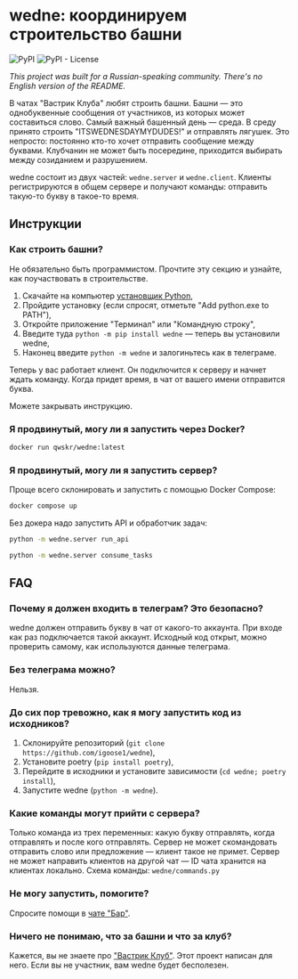 # wedne: координируем строительство башни

![PyPI](https://img.shields.io/pypi/v/wedne)
![PyPI - License](https://img.shields.io/pypi/l/wedne)

_This project was built for a Russian-speaking community. There's no English version of
the README._

В чатах "Вастрик Клуба" любят строить башни. Башни — это однобуквенные сообщения от
участников, из которых может составиться слово. Самый важный башенный день — среда. В
среду принято строить "ITSWEDNESDAYMYDUDES!" и отправлять лягушек. Это непросто: постоянно
кто-то хочет отправить сообщение между буквами. Клубчанин не может быть посередине,
приходится выбирать между созиданием и разрушением.

wedne состоит из двух частей: `wedne.server` и `wedne.client`. Клиенты регистрируются в
общем сервере и получают команды: отправить такую-то букву в такое-то время.

## Инструкции

### Как строить башни?

Не обязательно быть программистом. Прочтите эту секцию и узнайте, как поучаствовать в
строительстве.

1. Скачайте на компьютер [установщик Python][py],
2. Пройдите установку (если спросят, отметьте "Add python.exe to PATH"),
3. Откройте приложение "Терминал" или "Командную строку",
4. Введите туда `python -m pip install wedne` — теперь вы установили wedne,
5. Наконец введите `python -m wedne` и залогиньтесь как в телеграме.

Теперь у вас работает клиент. Он подключится к серверу и начнет ждать команду. Когда
придет время, в чат от вашего имени отправится буква.

Можете закрывать инструкцию.

### Я продвинутый, могу ли я запустить через Docker?

```sh
docker run qwskr/wedne:latest
```

### Я продвинутый, могу ли я запустить сервер?

Проще всего склонировать и запустить с помощью Docker Compose:

```sh
docker compose up
```

Без докера надо запустить API и обработчик задач:

```sh
python -m wedne.server run_api

python -m wedne.server consume_tasks
```

## FAQ

### Почему я должен входить в телеграм? Это безопасно?

wedne должен отправить букву в чат от какого-то аккаунта. При входе как раз подключается
такой аккаунт. Исходный код открыт, можно проверить самому, как используются данные
телеграма.

### Без телеграма можно?

Нельзя.

### До сих пор тревожно, как я могу запустить код из исходников?

1. Склонируйте репозиторий (`git clone https://github.com/igoose1/wedne`),
2. Установите poetry (`pip install poetry`),
3. Перейдите в исходники и установите зависимости (`cd wedne; poetry install`),
4. Запустите wedne (`python -m wedne`).

### Какие команды могут прийти с сервера?

Только команда из трех переменных: какую букву отправлять, когда отправлять и после кого
отправлять. Сервер не может скомандовать отправить слово или предложение — клиент такое не
примет. Сервер не может направить клиентов на другой чат — ID чата хранится на клиентах
локально. Схема команды: `wedne/commands.py`

### Не могу запустить, помогите?

Спросите помощи в [чате "Бар"][chat].

### Ничего не понимаю, что за башни и что за клуб?

Кажется, вы не знаете про ["Вастрик Клуб"][club]. Этот проект написан для него. Если вы не
участник, вам wedne будет бесполезен.

[py]: https://www.python.org/downloads/
[chat]: https://vas3k.club/room/bar/chat/
[club]: https://vas3k.club/
